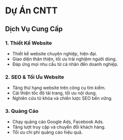  # Dự Án CNTT

## Dịch Vụ Cung Cấp

### 1. Thiết Kế Website
- Thiết kế website chuyên nghiệp, hiện đại.
- Giao diện thân thiện, tối ưu trải nghiệm người dùng.
- Đáp ứng mọi nhu cầu từ cá nhân đến doanh nghiệp.

### 2. SEO & Tối Ưu Website
- Tăng thứ hạng website trên công cụ tìm kiếm.
- Cải thiện tốc độ tải trang, tối ưu nội dung.
- Nghiên cứu từ khóa và chiến lược SEO bền vững.

### 3. Quảng Cáo
- Chạy quảng cáo Google Ads, Facebook Ads.
- Tăng lượt truy cập và chuyển đổi khách hàng.
- Tối ưu chi phí quảng cáo hiệu quả.

